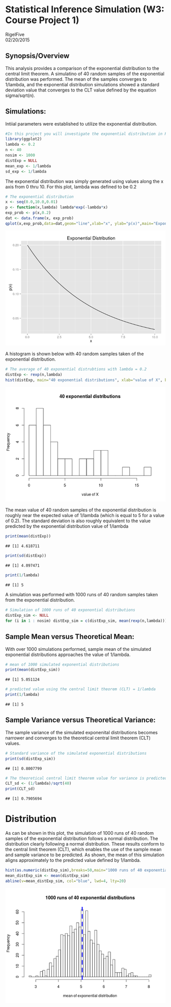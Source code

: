 # Statistical Inference Simulation (W3: Course Project 1)
RigelFive  
02/20/2015  
## Synopsis/Overview
This analysis provides a comparison of the exponential distribution to the central limit theorem.  A simulatino of 40 random samples of the exponential distribution was performed.  The mean of the samples converges to 1/lambda, and the exponential distribution simulations showed a standard deviation value that converges to the CLT value defined by the equation sigma/sqrt(n).

## Simulations: 
Intiial parameters were established to utilize the exponential distribution.

```r
#In this project you will investigate the exponential distribution in R and compare it with the Central Limit Theorem. The exponential distribution can be simulated in R with rexp(n, lambda) where lambda is the rate parameter. The mean of exponential distribution is 1/lambda and the standard deviation is also 1/lambda. Set lambda = 0.2 for all of the simulations. You will investigate the distribution of averages of 40 exponentials. Note that you will need to do a thousand simulations.
library(ggplot2)
lambda <- 0.2
n <- 40
nosim <- 1000
distExp = NULL
mean_exp <- 1/lambda
sd_exp <- 1/lambda
```

The exponential distribution was simply generated using values along the x axis from 0 thru 10.  For this plot, lambda was defined to be 0.2

```r
# The exponential distribution
x <- seq(0.0,10.0,0.01)
p <- function(x,lambda) lambda*exp(-lambda*x)
exp_prob <- p(x,0.2)
dat <- data.frame(x, exp_prob)
qplot(x,exp_prob,data=dat,geom="line",xlab="x", ylab="p(x)",main="Exponential Distribution")
```

![](StatisticalInferenceSimulation_files/figure-html/unnamed-chunk-2-1.png) 

A histogram is shown below with 40 random samples taken of the exponential distribution.

```r
# The average of 40 exponential distrubtions with lambda = 0.2
distExp <- rexp(n,lambda)
hist(distExp, main="40 exponential distributions", xlab="value of X", breaks=20)
```

![](StatisticalInferenceSimulation_files/figure-html/unnamed-chunk-3-1.png) 

The mean value of 40 random samples of the exponential distribution is roughly near the expected value of 1/lambda (which is equal to 5 for a value of 0.2).  The standard deviation is also roughly equivalent to the value predicted by the exponential distribution value of 1/lambda

```r
print(mean(distExp))
```

```
## [1] 4.618711
```

```r
print(sd(distExp))
```

```
## [1] 4.097471
```

```r
print(1/lambda)
```

```
## [1] 5
```

A simulation was performed with 1000 runs of 40 random samples taken from the exponential distribution.

```r
# Simulation of 1000 runs of 40 exponontial distributions
distExp_sim <- NULL
for (i in 1 : nosim) distExp_sim = c(distExp_sim, mean(rexp(n,lambda)))
```

## Sample Mean versus Theoretical Mean: 
With over 1000 simulations performed, sample mean of the simulated exponential distributions approaches the value of 1/lambda.

```r
# mean of 1000 simulated exponential distributions
print(mean(distExp_sim))
```

```
## [1] 5.051124
```

```r
# predicted value using the central limit theorem (CLT) = 1/lambda
print(1/lambda)
```

```
## [1] 5
```

## Sample Variance versus Theoretical Variance: 
The sample variance of the simulated exponenital distributions becomes narrower and converges to the theoretical central limit theorem (CLT) values.

```r
# Standard variance of the simulated exponential distributions
print(sd(distExp_sim))
```

```
## [1] 0.8007799
```

```r
# The theoretical central limit theorem value for variance is predicted by using the equation sigma/sqrt(n) where n=40, and sigma is 1/lambda for the exponential distribution
CLT_sd <- (1/lambda)/sqrt(40)
print(CLT_sd)
```

```
## [1] 0.7905694
```

# Distribution
As can be shown in this plot, the simulation of 1000 runs of 40 random samples of the exponential distribution follows a normal distribution.  The distribution clearly following a normal distribution.  These results conform to the central limit theorem (CLT), which enables the use of the sample mean and sample variance to be predicted.  As shown, the mean of this simulation aligns approximately to the predicted value defined by 1/lambda.

```r
hist(as.numeric(distExp_sim),breaks=50,main="1000 runs of 40 exponential distributions",xlab="mean of exponential distribution")
mean_distExp_sim <- mean(distExp_sim)
abline(v=mean_distExp_sim, col="blue", lwd=4, lty=20)
```

![](StatisticalInferenceSimulation_files/figure-html/unnamed-chunk-8-1.png) 
